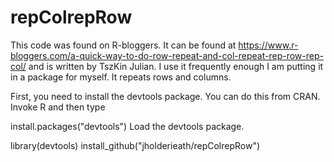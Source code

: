 # repColrepRow

This code was found on R-bloggers. It can be found at https://www.r-bloggers.com/a-quick-way-to-do-row-repeat-and-col-repeat-rep-row-rep-col/ and is written by TszKin Julian. I use it frequently enough I am putting it in a package for myself.  It repeats rows and columns.

First, you need to install the devtools package. You can do this from CRAN. Invoke R and then type

install.packages("devtools")
Load the devtools package.

library(devtools)
install_github("jholderieath/repColrepRow")


